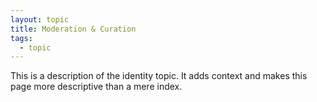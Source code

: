 ```yaml
---
layout: topic
title: Moderation & Curation
tags:
  - topic
---
```


This is a description of the identity topic. It adds context and makes this
page more descriptive than a mere index.
